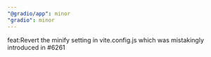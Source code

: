 ```yaml
---
"@gradio/app": minor
"gradio": minor
---
```


feat:Revert the minify setting in vite.config.js which was mistakingly introduced in #6261
